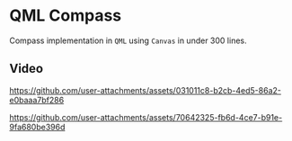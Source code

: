 # QML Compass
Compass implementation in ``QML`` using ``Canvas`` in under 300 lines.

## Video
https://github.com/user-attachments/assets/031011c8-b2cb-4ed5-86a2-e0baaa7bf286


https://github.com/user-attachments/assets/70642325-fb6d-4ce7-b91e-9fa680be396d
